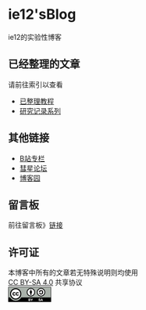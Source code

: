 # ie12'sBlog
ie12的实验性博客

## 已经整理的文章

请前往索引以查看  

* [已整理教程](/索引.md)
* [研究记录系列](/文章/实验记录系列/实验记录索引.md)


## 其他链接

* [B站专栏](https://space.bilibili.com/390936347/article)  
* [彗星论坛](https://www.cometbbs.com/t/%E6%AF%94%E7%89%B9%E5%BD%97%E6%98%9F-%E5%B8%B8%E8%A7%81%E9%97%AE%E9%A2%98%E7%9A%84%E6%94%B6%E9%9B%86%E4%B8%8E%E8%A7%A3%E5%86%B3/86304)
* [博客园](https://www.cnblogs.com/ie123610/p)


## 留言板

前往留言板》[链接](https://github.com/ie123610/ie12sBlog/issues/41)

## 许可证

本博客中所有的文章若无特殊说明则均使用  
[CC BY-SA 4.0](https://creativecommons.org/licenses/by-sa/4.0/deed.zh-hans) 共享协议  
![](./图片/CC-ico/CC_BY-SA_icon.png)

